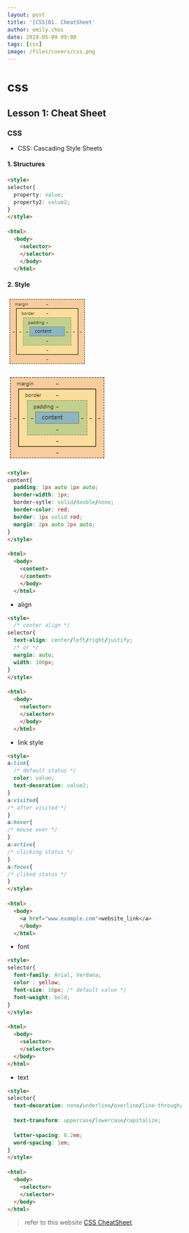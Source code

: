 ```yaml
---
layout: post
title: '[CSS]01. CheatSheet'
author: emily.choi
date: 2019-05-09 09:00
tags: [css]
image: /files/covers/css.png
---
```

# css

## Lesson 1: Cheat Sheet

### **CSS** 
- CSS: Cascading Style Sheets

#### 1. Structures

```html
<style>
selector{
  property: value;
  property2: value2;
}
</style>

<html>
  <body>
    <selector>
    </selector>
    </body>
  </html>
```

#### 2. Style

![](/files/box.png)
<!-- .element height="50%" width="50%" -->
<img src="/files/box.png" height="200">



```html
<style>
content{
  padding: 1px auto 1px auto;
  border-width: 1px;
  border-sytle: solid/double/none; 
  border-color: red;
  border: 1px solid red;
  margin: 2px auto 2px auto;
}
</style>

<html>
  <body>
    <content>
    </content>
    </body>
  </html>
```

- align

```html
<style>
  /* center align */
selector{
  text-align: center/left/right/justify; 
  /* or */
  margin: auto;
  width: 100px;
}
</style>

<html>
  <body>
    <selector>
    </selector>
    </body>
  </html>
```

- link style

```html
<style>
a:link{
  /* default status */
  color: value;
  text-decoration: value2;
}
a:visited{
/* after visited */
}
a:hover{
/* mouse over */
}
a:active{
/* clicking status */
}
a:focus{
/* cliked status */
}
</style>

<html>
  <body>
    <a href="www.example.com">website_link</a> 
    </body>
  </html>
```

- font

```html
<style>
selector{
  font-family: Arial, Verdana;
  color : yellow;
  font-size: 16px; /* default value */
  font-weight: bold;
}
</style>

<html>
  <body>
    <selector>
    </selector>
  </body>
</html>
```

- text

```html
<style>
selector{
  text-decoration: none/underline/overline/line-through;

  text-transform: uppercase/lowercase/capitalize;

  letter-spacing: 0.2em;
  word-spacing: 1em;
}
</style>

<html>
  <body>
    <selector>
    </selector>
  </body>
</html>
```


> refer to this website [CSS CheatSheet](https://html-css-js.com/css/).

